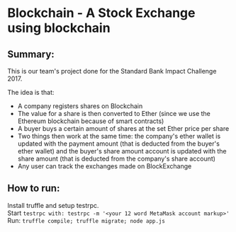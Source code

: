 # Blockchain - A Stock Exchange using blockchain

<h2>Summary:</h1>

<p>
  This is our team's project done for the Standard Bank Impact Challenge 2017.
  
  The idea is that:
  <ul>
  <li>A company registers shares on Blockchain</li>
  <li>The value for a share is then converted to Ether (since we use the Ethereum blockchain because of smart contracts)</li>
  <li>A buyer buys a certain amount of shares at the set Ether price per share</li>
  <li>Two things then work at the same time: the company's ether wallet is updated with the payment amount (that is deducted from the buyer's ether wallet) and the buyer's share amount account is updated with the share amount (that is deducted from the company's share account)</li>
  <li>Any user can track the exchanges made on BlockExchange</li>
  </ul>
</p>

<h2>How to run:</h1>

Install truffle and setup testrpc.<br/>
Start `testrpc with: testrpc -m '<your 12 word MetaMask account markup>'`<br/>
Run: `truffle compile; truffle migrate; node app.js`
